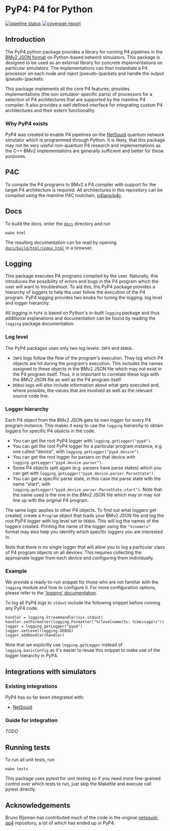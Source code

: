 # PyP4: P4 for Python

[![pipeline
status](https://gitlab.tudelft.nl/qp4/pyp4/badges/master/pipeline.svg)](https://gitlab.tudelft.nl/qp4/pyp4/commits/master)
[![coverage
report](https://gitlab.tudelft.nl/qp4/pyp4/badges/master/coverage.svg)](https://gitlab.tudelft.nl/qp4/pyp4/commits/master)

## Introduction

The PyP4 python package provides a library for running P4 pipelines in the [BMv2 JSON
format](https://github.com/p4lang/behavioral-model/blob/main/docs/JSON_format.md) on Python-based
network simulators. This package is designed to be used as an external library for concrete
implementations on particular simulators. The implementations can then instantiate a P4 processor on
each node and inject (pseudo-)packets and handle the output (pseudo-)packets.

This package implements all the core P4 features, provides implementations (the non
simulator-specific parts) of processors for a selection of P4 architectures that are supported by
the mainline P4 compiler. It also provides a well defined interface for integrating custom P4
architectures and their extern functionality.

### Why PyP4 exists

PyP4 was created to enable P4 pipelines on the [NetSquid](https://netsquid.org) quantum network
simulator which is programmed through Python. It is likely, that this package may not be very useful
non-quantum P4 research and implementations as the C++ BMv2 implementations are generally sufficient
and better for these purposes.

## P4C

To compile the P4 programs to BMv2 a P4 compiler with support for the target P4 architecture is
required. All architectures in this repository can be compiled using the mainline P4C toolchain,
[p4lang/p4c](https://github.com/p4lang/p4c).

## Docs

To build the docs, enter the [`docs`](docs) directory and run
```
make html
```
The resulting documentation can be read by opening
[`docs/build/html/index.html`](docs/build/html/index.html) in a browser.

## Logging

This package executes P4 programs compiled by the user. Naturally, this introduces the possibility
of errors and bugs in the P4 program which the user will want to troubleshoot. To aid this, the PyP4
package provides a hierarchy of loggers to help the user follow the execution of the P4 program.
PyP4 logging provides two knobs for tuning the logging: log level and logger hierarchy.

All logging in `PyP4` is based on Python's in-built `logging` package and thus additional
explanations and documentation can be found by reading the `logging` package documentation.

### Log level

The PyP4 packages uses only two log levels: `INFO` and `DEBUG`.
* `INFO` logs follow the flow of the program's execution. They log which P4 objects are hit during
  the program's execution. This includes the names assigned to these objects in the BMv2 JSON file
  which may not exist in the P4 program itself. Thus, it is important to correlate these logs with
  the BMv2 JSON file as well as the P4 program itself.
* `DEBUG` logs will also include information about what gets executed and, where possible, the
  values that are involved as well as the relevant source code line.

### Logger hierarchy

Each P4 object from the BMv2 JSON gets its own logger for every P4 program instance. This makes it
easy to use the `logging` hierarchy to obtain loggers for specific P4 objects in the code.
* You can get the root PyP4 logger with `logging.getLogger("pyp4")`.
* You can get the root PyP4 logger for a particular program instance, e.g. one called "device", with
  `logging.getLogger("pyp4.device")`.
* You can get the root logger for parsers on that device with
  `logging.getLogger("pyp4.device.parser")`.
* Some P4 objects split again (e.g. parsers have parse states) which you can get with
  `logging.getLogger("pyp4.device.parser.ParseState")`.
* You can get a specific parse state, in this case the parse state with the name "start", with
  `logging.getLogger("pyp4.device.parser.ParseState.start")`. Note that the name used is the one in
  the BMv2 JSON file which may or may not line up with the original P4 program.

The same logic applies to other P4 objects. To find out what loggers get created, create a `Program`
object that loads your BMv2 JSON file and log the root PyP4 logger with log level set to `DEBUG`.
This will log the names of the loggers created. Printing the name of the logger using the
`"%(name)s"` format may also help you identify which specific loggers you are interested in.

Note that there is no single logger that will allow you to log a particular class of P4 program
objects on all devices. This requires collecting the appropriate logger from each device and
configuring them individually.

### Example

We provide a ready-to-run snippet for those who are not familiar with the `logging` module and how
to configure it. For more configuration options, please refer to the ['logging'
documentation](https://docs.python.org/3/library/logging.html).

To log all PyP4 logs to `stdout` include the following snippet before running any PyP4 code.
```
handler = logging.StreamHandler(sys.stdout)
handler.setFormatter(logging.Formatter("%(levelname)5s: %(message)s"))
logger = logging.getLogger("pyp4")
logger.setLevel(logging.DEBUG)
logger.addHandler(handler)
```
Note that we explicitly use `logging.getLogger` instead of `logging.basicConfig` as it's easier to
reuse this snippet to make use of the logger hierarchy in PyP4.

## Integrations with simulators

### Existing integrations

PyP4 has so far been integrated with:
- [NetSquid](https://gitlab.tudelft.nl/qp4/netsquid-p4)

### Guide for integration

*TODO*

## Running tests

To run all unit tests, run
```
make tests
```

This package uses pytest for unit testing so if you need more fine-grained control over which tests
to run, just skip the Makefile and execute call pytest directly.

## Acknowledgements

Bruno Rijsman has contributed much of the code in the original
[netsquid-qp4](https://gitlab.com/softwarequtech/netsquid-snippets/netsquid-qp4) repository, a lot
of which has ended up in PyP4.
